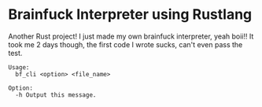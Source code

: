 # Brainfuck Interpreter using Rustlang

Another Rust project! I just made my own brainfuck interpreter, yeah boii!! It took me 2 days though, the first code I wrote sucks, can't even pass the test.

```
Usage:
  bf_cli <option> <file_name>

Option:
  -h Output this message.
```
